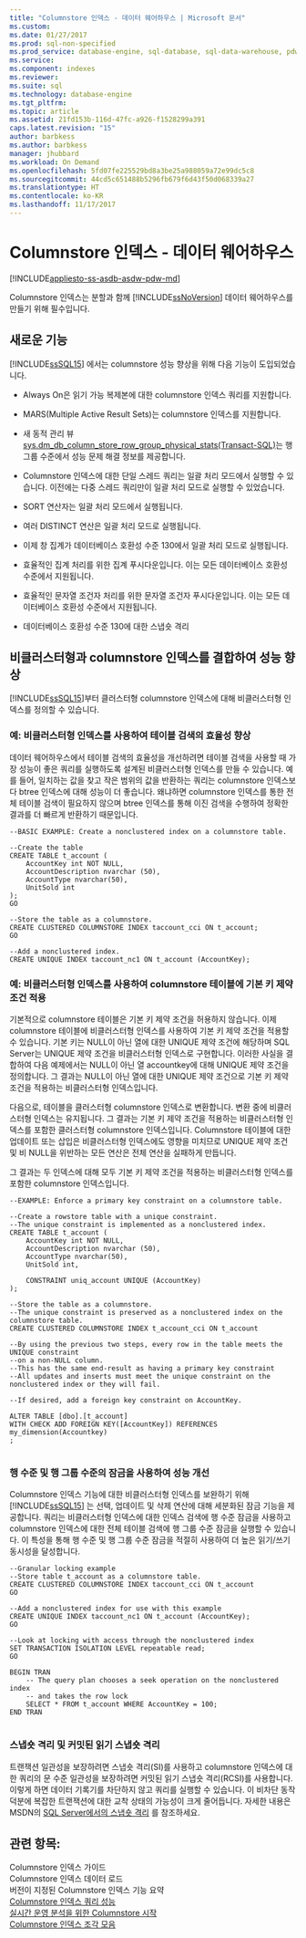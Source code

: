 ```yaml
---
title: "Columnstore 인덱스 - 데이터 웨어하우스 | Microsoft 문서"
ms.custom: 
ms.date: 01/27/2017
ms.prod: sql-non-specified
ms.prod_service: database-engine, sql-database, sql-data-warehouse, pdw
ms.service: 
ms.component: indexes
ms.reviewer: 
ms.suite: sql
ms.technology: database-engine
ms.tgt_pltfrm: 
ms.topic: article
ms.assetid: 21fd153b-116d-47fc-a926-f1528299a391
caps.latest.revision: "15"
author: barbkess
ms.author: barbkess
manager: jhubbard
ms.workload: On Demand
ms.openlocfilehash: 5fd07fe225529bd8a3be25a988059a72e99dc5c8
ms.sourcegitcommit: 44cd5c651488b5296fb679f6d43f50d068339a27
ms.translationtype: HT
ms.contentlocale: ko-KR
ms.lasthandoff: 11/17/2017
---
```

# <a name="columnstore-indexes---data-warehouse"></a>Columnstore 인덱스 - 데이터 웨어하우스
[!INCLUDE[appliesto-ss-asdb-asdw-pdw-md](../../includes/appliesto-ss-asdb-asdw-pdw-md.md)]

  Columnstore 인덱스는 분할과 함께 [!INCLUDE[ssNoVersion](../../includes/ssnoversion-md.md)] 데이터 웨어하우스를 만들기 위해 필수입니다.  
  
## <a name="whats-new"></a>새로운 기능  
 [!INCLUDE[ssSQL15](../../includes/sssql15-md.md)] 에서는 columnstore 성능 향상을 위해 다음 기능이 도입되었습니다.  
  
-   Always On은 읽기 가능 복제본에 대한 columnstore 인덱스 쿼리를 지원합니다.  
  
-   MARS(Multiple Active Result Sets)는 columnstore 인덱스를 지원합니다.  
  
-   새 동적 관리 뷰 [sys.dm_db_column_store_row_group_physical_stats&#40;Transact-SQL&#41;](../../relational-databases/system-dynamic-management-views/sys-dm-db-column-store-row-group-physical-stats-transact-sql.md)는 행 그룹 수준에서 성능 문제 해결 정보를 제공합니다.  
  
-   Columnstore 인덱스에 대한 단일 스레드 쿼리는 일괄 처리 모드에서 실행할 수 있습니다. 이전에는 다중 스레드 쿼리만이 일괄 처리 모드로 실행할 수 있었습니다.  
  
-   SORT 연산자는 일괄 처리 모드에서 실행됩니다.  
  
-   여러 DISTINCT 연산은 일괄 처리 모드로 실행됩니다.  
  
-   이제 창 집계가 데이터베이스 호환성 수준 130에서 일괄 처리 모드로 실행됩니다.  
  
-   효율적인 집계 처리를 위한 집계 푸시다운입니다. 이는 모든 데이터베이스 호환성 수준에서 지원됩니다.  
  
-   효율적인 문자열 조건자 처리를 위한 문자열 조건자 푸시다운입니다. 이는 모든 데이터베이스 호환성 수준에서 지원됩니다.  
  
-   데이터베이스 호환성 수준 130에 대한 스냅숏 격리  
  
## <a name="improve-performance-by-combining-nonclustered-and-columnstore-indexes"></a>비클러스터형과 columnstore 인덱스를 결합하여 성능 향상  
 [!INCLUDE[ssSQL15](../../includes/sssql15-md.md)]부터 클러스터형 columnstore 인덱스에 대해 비클러스터형 인덱스를 정의할 수 있습니다.  
  
### <a name="example-improve-efficiency-of-table-seeks-with-a-nonclustered-index"></a>예: 비클러스터형 인덱스를 사용하여 테이블 검색의 효율성 향상  
 데이터 웨어하우스에서 테이블 검색의 효율성을 개선하려면 테이블 검색을 사용할 때 가장 성능이 좋은 쿼리를 실행하도록 설계된 비클러스터형 인덱스를 만들 수 있습니다. 예를 들어, 일치하는 값을 찾고 작은 범위의 값을 반환하는 쿼리는 columnstore 인덱스보다 btree 인덱스에 대해 성능이 더 좋습니다. 왜냐하면 columnstore 인덱스를 통한 전체 테이블 검색이 필요하지 않으며 btree 인덱스를 통해 이진 검색을 수행하여 정확한 결과를 더 빠르게 반환하기 때문입니다.  
  
```  
--BASIC EXAMPLE: Create a nonclustered index on a columnstore table.  
  
--Create the table  
CREATE TABLE t_account (  
    AccountKey int NOT NULL,  
    AccountDescription nvarchar (50),  
    AccountType nvarchar(50),  
    UnitSold int  
);  
GO  
  
--Store the table as a columnstore.  
CREATE CLUSTERED COLUMNSTORE INDEX taccount_cci ON t_account;  
GO  
  
--Add a nonclustered index.  
CREATE UNIQUE INDEX taccount_nc1 ON t_account (AccountKey);  
```  
  
### <a name="example-use-a-nonclustered-index-to-enforce-a-primary-key-constraint-on-a-columnstore-table"></a>예: 비클러스터형 인덱스를 사용하여 columnstore 테이블에 기본 키 제약 조건 적용  
 기본적으로 columnstore 테이블은 기본 키 제약 조건을 허용하지 않습니다. 이제 columnstore 테이블에 비클러스터형 인덱스를 사용하여 기본 키 제약 조건을 적용할 수 있습니다. 기본 키는 NULL이 아닌 열에 대한 UNIQUE 제약 조건에 해당하며 SQL Server는 UNIQUE 제약 조건을 비클러스터형 인덱스로 구현합니다. 이러한 사실을 결합하여 다음 예제에서는 NULL이 아닌 열 accountkey에 대해 UNIQUE 제약 조건을 정의합니다. 그 결과는 NULL이 아닌 열에 대한 UNIQUE 제약 조건으로 기본 키 제약 조건을 적용하는 비클러스터형 인덱스입니다.  
  
 다음으로, 테이블을 클러스터형 columnstore 인덱스로 변환합니다. 변환 중에 비클러스터형 인덱스는 유지됩니다. 그 결과는 기본 키 제약 조건을 적용하는 비클러스터형 인덱스를 포함한 클러스터형 columnstore 인덱스입니다. Columnstore 테이블에 대한 업데이트 또는 삽입은 비클러스터형 인덱스에도 영향을 미치므로 UNIQUE 제약 조건 및 비 NULL을 위반하는 모든 연산은 전체 연산을 실패하게 만듭니다.  
  
 그 결과는 두 인덱스에 대해 모두 기본 키 제약 조건을 적용하는 비클러스터형 인덱스를 포함한 columnstore 인덱스입니다.  
  
```  
--EXAMPLE: Enforce a primary key constraint on a columnstore table.   
  
--Create a rowstore table with a unique constraint.  
--The unique constraint is implemented as a nonclustered index.  
CREATE TABLE t_account (  
    AccountKey int NOT NULL,  
    AccountDescription nvarchar (50),  
    AccountType nvarchar(50),  
    UnitSold int,  
  
    CONSTRAINT uniq_account UNIQUE (AccountKey)  
);  
  
--Store the table as a columnstore.   
--The unique constraint is preserved as a nonclustered index on the columnstore table.  
CREATE CLUSTERED COLUMNSTORE INDEX t_account_cci ON t_account  
  
--By using the previous two steps, every row in the table meets the UNIQUE constraint  
--on a non-NULL column.  
--This has the same end-result as having a primary key constraint  
--All updates and inserts must meet the unique constraint on the nonclustered index or they will fail.  
  
--If desired, add a foreign key constraint on AccountKey.  
  
ALTER TABLE [dbo].[t_account]  
WITH CHECK ADD FOREIGN KEY([AccountKey]) REFERENCES my_dimension(Accountkey)  
;  
  
```  
  
### <a name="improve-performance-by-enabling-row-level-and-row-group-level-locking"></a>행 수준 및 행 그룹 수준의 잠금을 사용하여 성능 개선  
 Columnstore 인덱스 기능에 대한 비클러스터형 인덱스를 보완하기 위해 [!INCLUDE[ssSQL15](../../includes/sssql15-md.md)] 는 선택, 업데이트 및 삭제 연산에 대해 세분화된 잠금 기능을 제공합니다. 쿼리는 비클러스터형 인덱스에 대한 인덱스 검색에 행 수준 잠금을 사용하고 columnstore 인덱스에 대한 전체 테이블 검색에 행 그룹 수준 잠금을 실행할 수 있습니다. 이 특성을 통해 행 수준 및 행 그룹 수준 잠금을 적절히 사용하여 더 높은 읽기/쓰기 동시성을 달성합니다.  
  
```  
--Granular locking example  
--Store table t_account as a columnstore table.  
CREATE CLUSTERED COLUMNSTORE INDEX taccount_cci ON t_account  
GO  
  
--Add a nonclustered index for use with this example  
CREATE UNIQUE INDEX taccount_nc1 ON t_account (AccountKey);  
GO  
  
--Look at locking with access through the nonclustered index  
SET TRANSACTION ISOLATION LEVEL repeatable read;  
GO  
  
BEGIN TRAN  
    -- The query plan chooses a seek operation on the nonclustered index  
    -- and takes the row lock  
    SELECT * FROM t_account WHERE AccountKey = 100;  
END TRAN  
  
```  
  
### <a name="snapshot-isolation-and-read-committed-snapshot-isolations"></a>스냅숏 격리 및 커밋된 읽기 스냅숏 격리  
 트랜잭션 일관성을 보장하려면 스냅숏 격리(SI)를 사용하고 columnstore 인덱스에 대한 쿼리의 문 수준 일관성을 보장하려면 커밋된 읽기 스냅숏 격리(RCSI)를 사용합니다. 이렇게 하면 데이터 기록기를 차단하지 않고 쿼리를 실행할 수 있습니다. 이 비차단 동작 덕분에 복잡한 트랜잭션에 대한 교착 상태의 가능성이 크게 줄어듭니다. 자세한 내용은 MSDN의 [SQL Server에서의 스냅숏 격리](http://msdn.microsoft.com/library/tcbchxcb\(v=vs.110\).aspx) 를 참조하세요.  
  
## <a name="see-also"></a>관련 항목:  
 Columnstore 인덱스 가이드   
 Columnstore 인덱스 데이터 로드   
 버전이 지정된 Columnstore 인덱스 기능 요약   
 [Columnstore 인덱스 쿼리 성능](../../relational-databases/indexes/columnstore-indexes-query-performance.md)   
 [실시간 운영 분석을 위한 Columnstore 시작](../../relational-databases/indexes/get-started-with-columnstore-for-real-time-operational-analytics.md)   
 [Columnstore 인덱스 조각 모음](../../relational-databases/indexes/columnstore-indexes-defragmentation.md)  
  
  
